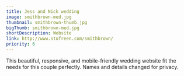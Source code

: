```yaml
---
title: Jess and Nick wedding
image: smithbrown-med.jpg
thumbnail: smithbrown-thumb.jpg
bigThumb: smithbrown-med.jpg
shortDescription: Website
link: http://www.stufreen.com/smithbrown/
priority: 6
---
```


This beautiful, responsive, and mobile-friendly wedding website fit the needs for this couple perfectly. Names and details changed for privacy.
